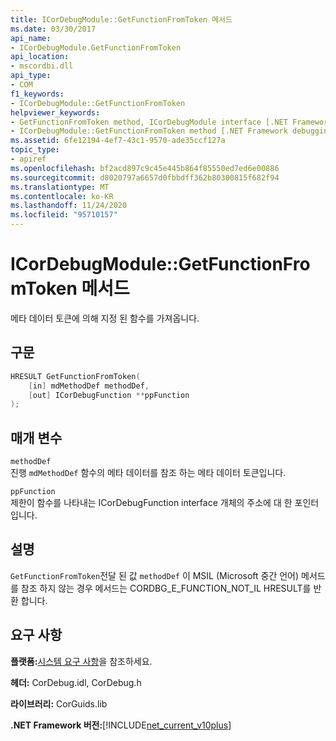 ```yaml
---
title: ICorDebugModule::GetFunctionFromToken 메서드
ms.date: 03/30/2017
api_name:
- ICorDebugModule.GetFunctionFromToken
api_location:
- mscordbi.dll
api_type:
- COM
f1_keywords:
- ICorDebugModule::GetFunctionFromToken
helpviewer_keywords:
- GetFunctionFromToken method, ICorDebugModule interface [.NET Framework debugging]
- ICorDebugModule::GetFunctionFromToken method [.NET Framework debugging]
ms.assetid: 6fe12194-4ef7-43c1-9570-ade35ccf127a
topic_type:
- apiref
ms.openlocfilehash: bf2acd897c9c45e445b864f85550ed7ed6e00886
ms.sourcegitcommit: d8020797a6657d0fbbdff362b80300815f682f94
ms.translationtype: MT
ms.contentlocale: ko-KR
ms.lasthandoff: 11/24/2020
ms.locfileid: "95710157"
---
```

# <a name="icordebugmodulegetfunctionfromtoken-method"></a>ICorDebugModule::GetFunctionFromToken 메서드

메타 데이터 토큰에 의해 지정 된 함수를 가져옵니다.  
  
## <a name="syntax"></a>구문  
  
```cpp  
HRESULT GetFunctionFromToken(  
    [in] mdMethodDef methodDef,  
    [out] ICorDebugFunction **ppFunction  
);  
```  
  
## <a name="parameters"></a>매개 변수  

 `methodDef`  
 진행 `mdMethodDef` 함수의 메타 데이터를 참조 하는 메타 데이터 토큰입니다.  
  
 `ppFunction`  
 제한이 함수를 나타내는 ICorDebugFunction interface 개체의 주소에 대 한 포인터입니다.  
  
## <a name="remarks"></a>설명  

 `GetFunctionFromToken`전달 된 값 `methodDef` 이 MSIL (Microsoft 중간 언어) 메서드를 참조 하지 않는 경우 메서드는 CORDBG_E_FUNCTION_NOT_IL HRESULT를 반환 합니다.  
  
## <a name="requirements"></a>요구 사항  

 **플랫폼:**[시스템 요구 사항](../../get-started/system-requirements.md)을 참조하세요.  
  
 **헤더:** CorDebug.idl, CorDebug.h  
  
 **라이브러리:** CorGuids.lib  
  
 **.NET Framework 버전:**[!INCLUDE[net_current_v10plus](../../../../includes/net-current-v10plus-md.md)]
